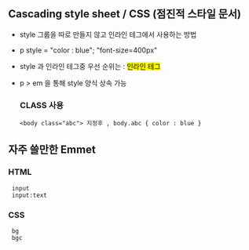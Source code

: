 ## Cascading style sheet / CSS (점진적 스타일 문서)
  - style 그룹을 따로 만들지 않고 인라인 테그에서 사용하는 방법
  - p style = "color : blue"; "font-size=400px"
  - style 과 인라인 테그중 우선 순위는 : <mark>인라인 테그</mark>
  
  - p > em 을 통해 style 양식 상속 가능

     ### CLASS 사용
        <body class="abc"> 지정후 , body.abc { color : blue }
    
## 자주 쓸만한 Emmet
  ### HTML
     input
     input:text

  ### CSS
     bg
     bgc
     
       
        
        

